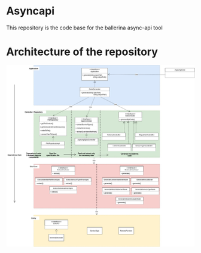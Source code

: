 # Asyncapi
This repository is the code base for the ballerina async-api tool

# Architecture of the repository
![architecture](src/main/resources/architecture.jpg?raw=true)